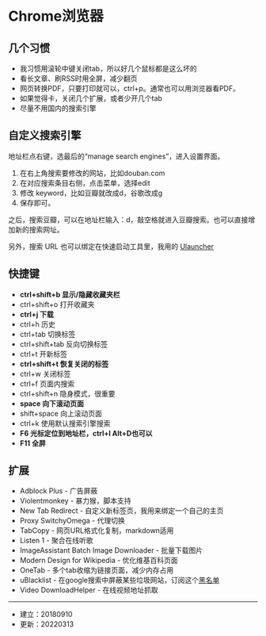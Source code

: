 # Chrome浏览器

## 几个习惯

- 我习惯用滚轮中键关闭tab，所以好几个鼠标都是这么坏的
- 看长文章、刷RSS时用全屏，减少翻页
- 网页转换PDF，只要打印就可以，ctrl+p。通常也可以用浏览器看PDF。
- 如果觉得卡，关闭几个扩展，或者少开几个tab
- 尽量不用国内的搜索引擎


## 自定义搜索引擎

地址栏点右键，选最后的“manage search engines”，进入设置界面。

1. 在右上角搜索要修改的网站，比如douban.com
2. 在对应搜索条目右侧，点击菜单，选择edit
3. 修改 keyword，比如豆瓣就改成d，谷歌改成g
4. 保存即可。

之后，搜索豆瓣，可以在地址栏输入：d，敲空格就进入豆瓣搜索。也可以直接增加新的搜索网址。

另外，搜索 URL 也可以绑定在快速启动工具里，我用的 [Ulauncher](https://github.com/Ulauncher/)

## 快捷键

- **ctrl+shift+b 显示/隐藏收藏夹栏**
- ctrl+shift+o 打开收藏夹
- **ctrl+j 下载**
- ctrl+h 历史
- ctrl+tab 切换标签
- ctrl+shift+tab 反向切换标签
- ctrl+t 开新标签
- **ctrl+shift+t 恢复关闭的标签**
- ctrl+w 关闭标签
- ctrl+f 页面内搜索
- ctrl+shift+n 隐身模式，很重要
- **space 向下滚动页面**
- shift+space 向上滚动页面
- ctrl+k 使用默认搜索引擎搜索
- **F6 光标定位到地址栏，ctrl+l Alt+D也可以**
- **F11 全屏**


## 扩展

- Adblock Plus - 广告屏蔽
- Violentmonkey - 暴力猴，脚本支持
- New Tab Redirect - 自定义新标签页，我用来绑定一个自己的主页
- Proxy SwitchyOmega - 代理切换
- TabCopy -  网页URL格式化复制，markdown适用
- Listen 1 - 聚合在线听歌
- ImageAssistant Batch Image Downloader - 批量下载图片
- Modern Design for Wikipedia - 优化维基百科页面
- OneTab - 多个tab收缩为链接页面，减少内存占用
- uBlacklist - 在google搜索中屏蔽某些垃圾网站，订阅这个[黑名单](https://github.com/cobaltdisco/Google-Chinese-Results-Blocklist)
- Video DownloadHelper - 在线视频地址抓取


---

- 建立：20180910
- 更新：20220313